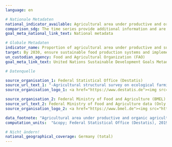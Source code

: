 ```yaml
---
language: en

# Nationale Metadaten
national_indicator_available: Agricultural area under productive and organic agriculture practices <br> Ecological farming area in total agricultural area
comparison_sdg: The time series provide additional information and are not compliant with the international metadata description.
goal_meta_national_link_text: National metadata

# Globale Metadaten
indicator_name: Proportion of agricultural area under productive and sustainable agriculture
target: By 2030, ensure sustainable food production systems and implement resilient agricultural practices that increase productivity and production, that help maintain ecosystems, that strengthen capacity for adaptation to climate change, extreme weather, drought, flooding and other disasters and that progressively improve land and soil quality
un_custodian_agency: Food and Agricultural Organization (FAO)
goal_meta_link_text: United Nations Sustainable Development Goals Metadata

# Datenquelle

source_organisation_1: Federal Statistical Office (Destatis)
source_url_text_1: "-Agricultural structural survey on ecological farming- subject-matter series 3, series 2.2.1 (Only available in German)"
source_organisation_logo_1: <a href="https://www.destatis.de"><img src="https://g205sdgs.github.io/sdg-indicators/public/LogosEn/destatis.png" alt="Logo Destatis" /></a>

source_organisation_2: Federal Ministry of Food and Agriculture (BMEL)
source_url_text_2: Federal Ministry of Food and Agriculture data (Only available in German)
source_organisation_logo_2: <a href="https://www.bmel.de"><img src="https://g205sdgs.github.io/sdg-indicators/public/ LogosEn /bmel.png" alt="Logo BMEL" /></a>

data_footnote: "Agricultural area under productive and organic agriculture practices: Partially estimated."
computation_units:  "&copy; Federal Statistical Office (Destatis), 2019"

# Nicht ändern!
national_geographical_coverage: Germany (total)
---
```

